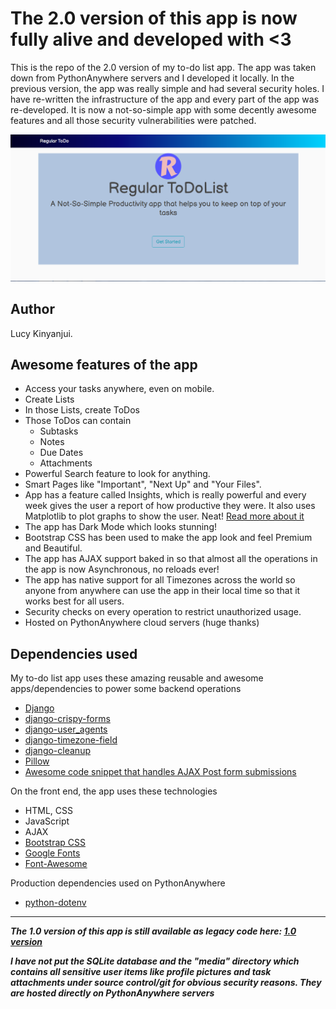 


# The 2.0 version of this app is now fully alive and developed with <3

This is the repo of the 2.0 version of my to-do list app. The app was taken down from PythonAnywhere servers and I developed it locally. In the previous version, the app was
really simple and had several security holes. I have re-written the infrastructure of the app and every part of the app was
re-developed. It is now a not-so-simple app with some decently awesome features and all those security vulnerabilities were
patched.

![A demo image of the ToDo App Home Page](/project_images/app_glance.png)

## Author
Lucy Kinyanjui.

## Awesome features of the app

* Access your tasks anywhere, even on mobile.
* Create Lists
* In those Lists, create ToDos
* Those ToDos can contain
  * Subtasks
  * Notes
  * Due Dates
  * Attachments
* Powerful Search feature to look for anything.
* Smart Pages like "Important", "Next Up" and "Your Files".
* App has a feature called Insights, which is really powerful and every week gives the user a report of how productive they were. It also uses Matplotlib to plot graphs to show the user. Neat! [Read more about it](https://github.com/arafat-ar13/Regular-ToDoList/wiki/Insights-Page)
* The app has Dark Mode which looks stunning!
* Bootstrap CSS has been used to make the app look and feel Premium and Beautiful.
* The app has AJAX support baked in so that almost all the operations in the app is now Asynchronous, no reloads ever!
* The app has native support for all Timezones across the world so anyone from anywhere can use the app in their local time so that it works best for all users.
* Security checks on every operation to restrict unauthorized usage.
* Hosted on PythonAnywhere cloud servers (huge thanks)

## Dependencies used

My to-do list app uses these amazing reusable and awesome apps/dependencies to power some backend operations

* [Django](https://github.com/django/django)
* [django-crispy-forms](https://github.com/django-crispy-forms/django-crispy-forms)
* [django-user_agents](https://github.com/selwin/django-user_agents)
* [django-timezone-field](https://github.com/mfogel/django-timezone-field)
* [django-cleanup](https://github.com/un1t/django-cleanup)
* [Pillow](https://github.com/python-pillow/Pillow)
* [Awesome code snippet that handles AJAX Post form submissions](https://github.com/realpython/django-form-fun/blob/master/part1/main.js)

On the front end, the app uses these technologies

* HTML, CSS
* JavaScript
* AJAX
* [Bootstrap CSS](https://github.com/twbs/bootstrap)
* [Google Fonts](https://github.com/google/fonts)
* [Font-Awesome](https://github.com/FortAwesome/Font-Awesome)

Production dependencies used on PythonAnywhere

* [python-dotenv](https://github.com/theskumar/python-dotenv)


******************************************************************************************************************************

***The 1.0 version of this app is still available as legacy code here: [1.0 version](https://github.com/arafat-ar13/Regular-ToDoList-legacy-code-1.0)***

***I have not put the SQLite database and the "media" directory which contains all sensitive user items like profile pictures and task attachments under source control/git for obvious security reasons. They are hosted directly on PythonAnywhere servers***
